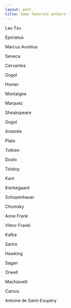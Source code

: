 ```yaml
---
layout: post
title: Some favorite authors
---
```



Lao Tzu

Epictetus

Marcus Aurelius

Seneca 

Cervantes

Gogol

Homer  

Montaigne 

Marquez 

Sheakspeare 

Gogol 

Aristotle 

Plato 

Tolkien 

Dosto

Tolstoy  

Kant 

Kierkegaard

Schopenhauer 

Chomsky 

Anne Frank

Viktor Frankl

Kafka

Sartre

Hawking 

Sagan 

Orwell 

Machiavelli

Camus 

Antoine de Saint-Exupéry



